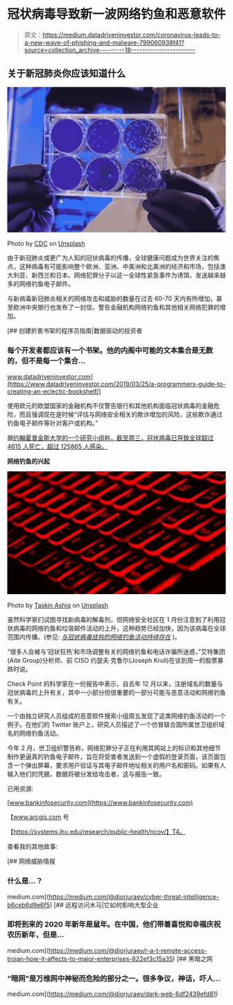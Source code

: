 # 冠状病毒导致新一波网络钓鱼和恶意软件

> 原文：<https://medium.datadriveninvestor.com/coronavirus-leads-to-a-new-wave-of-phishing-and-malware-799060938f41?source=collection_archive---------18----------------------->

## 关于新冠肺炎你应该知道什么

![](img/678f8833f26011d85fa57a73b714df52.png)

Photo by [CDC](https://unsplash.com/@cdc?utm_source=medium&utm_medium=referral) on [Unsplash](https://unsplash.com?utm_source=medium&utm_medium=referral)

由于新冠肺炎或更广为人知的冠状病毒的传播，全球健康问题成为世界关注的焦点，这种病毒有可能影响整个欧洲、亚洲、中美洲和北美洲的经济和市场，包括澳大利亚、新西兰和日本。网络犯罪分子以这一全球性紧急事件为诱饵，发送越来越多的网络钓鱼电子邮件。

与新病毒新冠肺炎相关的网络攻击和威胁的数量在过去 60-70 天内有所增加，甚至欧洲中央银行也发布了一封信，警告金融机构网络钓鱼和其他相关网络犯罪的增加。

[](https://www.datadriveninvestor.com/2019/03/25/a-programmers-guide-to-creating-an-eclectic-bookshelf/) [## 创建折衷书架的程序员指南|数据驱动的投资者

### 每个开发者都应该有一个书架。他的内阁中可能的文本集合是无数的，但不是每一个集合…

www.datadriveninvestor.com](https://www.datadriveninvestor.com/2019/03/25/a-programmers-guide-to-creating-an-eclectic-bookshelf/) 

使用欧元的欧盟国家的金融机构不仅警告银行和其他机构面临冠状病毒的金融危险，而且强调现在是时候“评估与网络安全相关的欺诈增加的风险，这些欺诈通过钓鱼电子邮件等针对客户或机构。”

据[约翰霍普金斯大学的一个研究小组称，截至周三，冠状病毒已导致全球超过 4615 人死亡，超过 125865 人感染。](https://www.arcgis.com/apps/opsdashboard/index.html#/85320e2ea5424dfaaa75ae62e5c06e61)

**网络钓鱼的兴起**

![](img/8512e0ae3ecd7661fc8838083f4d6c93.png)

Photo by [Taskin Ashiq](https://unsplash.com/@taskinhoo?utm_source=medium&utm_medium=referral) on [Unsplash](https://unsplash.com?utm_source=medium&utm_medium=referral)

虽然科学家们试图寻找新病毒的解毒剂，但网络安全社区在 1 月份注意到了利用冠状病毒的网络钓鱼和垃圾邮件活动的上升，这种趋势已经加快，因为该病毒在全球范围内传播。(参见: [*与冠状病毒挂钩的网络钓鱼活动持续存在*](https://www.govinfosecurity.com/phishing-campaigns-tied-to-coronavirus-persist-a-13741) )。

“很多人会被与‘冠状狂热’和市场调整有关的网络钓鱼和电话诈骗所迷惑，”艾特集团(Aite Group)分析师、前 CISO 约瑟夫·克鲁尔(Joseph Krull)在谈到周一的股票暴跌时说。

Check Point 的科学家在一份报告中表示，自去年 12 月以来，注册域名的数量与冠状病毒的上升有关，其中一小部分但很重要的一部分可能与恶意活动和网络钓鱼有关。

一个由独立研究人员组成的恶意软件搜索小组周五发现了这类网络钓鱼活动的一个例子。在他们的 Twitter 账户上，研究人员描述了一个仿冒联合国所属世卫组织域名的网络钓鱼活动。

今年 2 月，世卫组织警告称，网络犯罪分子正在利用其网站上的标识和其他细节制作更逼真的钓鱼电子邮件，旨在将受害者发送到一个虚假的登录页面，该页面包含一个弹出屏幕，要求用户验证与其电子邮件地址相关的用户名和密码。如果有人输入他们的凭据，数据将被分发给攻击者，这与报告一致。

已用资源:

[www.bankinfosecurity.com](https://www.bankinfosecurity.com)

【www.arcgis.com 号

【https://systems.jhu.edu/research/public-health/ncov/】T4。

查看我的其他故事:

[](https://medium.com/@diorjuraev/cyber-threat-intelligence-b6ceb6d9e6f5) [## 网络威胁情报

### 什么是…？

medium.com](https://medium.com/@diorjuraev/cyber-threat-intelligence-b6ceb6d9e6f5) [](https://medium.com/@diorjuraev/r-a-t-remote-access-trojan-how-it-affects-to-major-enterprises-822ef3c15a35) [## 远程访问木马|它如何影响大型企业

### 即将到来的 2020 年新年是鼠年。在中国，他们带着喜悦和幸福庆祝农历新年，但是…

medium.com](https://medium.com/@diorjuraev/r-a-t-remote-access-trojan-how-it-affects-to-major-enterprises-822ef3c15a35) [](https://medium.com/@diorjuraev/dark-web-6df2439efd81) [## 黑暗之网

### “暗网”是万维网中神秘而危险的部分之一。很多争议，神话，吓人…

medium.com](https://medium.com/@diorjuraev/dark-web-6df2439efd81)